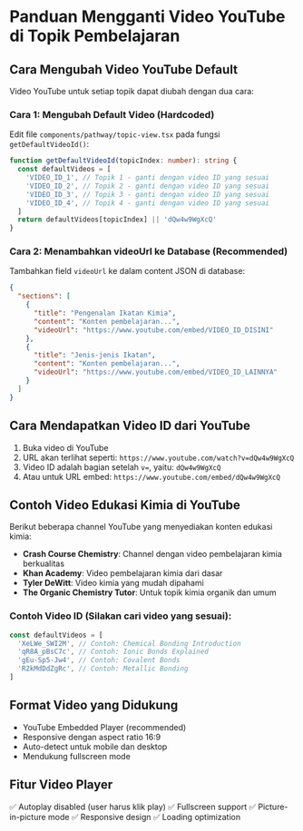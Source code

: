 # Panduan Mengganti Video YouTube di Topik Pembelajaran

## Cara Mengubah Video YouTube Default

Video YouTube untuk setiap topik dapat diubah dengan dua cara:

### Cara 1: Mengubah Default Video (Hardcoded)

Edit file `components/pathway/topic-view.tsx` pada fungsi `getDefaultVideoId()`:

```typescript
function getDefaultVideoId(topicIndex: number): string {
  const defaultVideos = [
    'VIDEO_ID_1', // Topik 1 - ganti dengan video ID yang sesuai
    'VIDEO_ID_2', // Topik 2 - ganti dengan video ID yang sesuai
    'VIDEO_ID_3', // Topik 3 - ganti dengan video ID yang sesuai
    'VIDEO_ID_4', // Topik 4 - ganti dengan video ID yang sesuai
  ]
  return defaultVideos[topicIndex] || 'dQw4w9WgXcQ'
}
```

### Cara 2: Menambahkan videoUrl ke Database (Recommended)

Tambahkan field `videoUrl` ke dalam content JSON di database:

```json
{
  "sections": [
    {
      "title": "Pengenalan Ikatan Kimia",
      "content": "Konten pembelajaran...",
      "videoUrl": "https://www.youtube.com/embed/VIDEO_ID_DISINI"
    },
    {
      "title": "Jenis-jenis Ikatan",
      "content": "Konten pembelajaran...",
      "videoUrl": "https://www.youtube.com/embed/VIDEO_ID_LAINNYA"
    }
  ]
}
```

## Cara Mendapatkan Video ID dari YouTube

1. Buka video di YouTube
2. URL akan terlihat seperti: `https://www.youtube.com/watch?v=dQw4w9WgXcQ`
3. Video ID adalah bagian setelah `v=`, yaitu: `dQw4w9WgXcQ`
4. Atau untuk URL embed: `https://www.youtube.com/embed/dQw4w9WgXcQ`

## Contoh Video Edukasi Kimia di YouTube

Berikut beberapa channel YouTube yang menyediakan konten edukasi kimia:

- **Crash Course Chemistry**: Channel dengan video pembelajaran kimia berkualitas
- **Khan Academy**: Video pembelajaran kimia dari dasar
- **Tyler DeWitt**: Video kimia yang mudah dipahami
- **The Organic Chemistry Tutor**: Untuk topik kimia organik dan umum

### Contoh Video ID (Silakan cari video yang sesuai):

```typescript
const defaultVideos = [
  'XeLWe_SWI2M', // Contoh: Chemical Bonding Introduction
  'qR8A_pBsC7c', // Contoh: Ionic Bonds Explained
  'gEu-Sp5-Jw4', // Contoh: Covalent Bonds
  'R2kMdDdZgRc', // Contoh: Metallic Bonding
]
```

## Format Video yang Didukung

- YouTube Embedded Player (recommended)
- Responsive dengan aspect ratio 16:9
- Auto-detect untuk mobile dan desktop
- Mendukung fullscreen mode

## Fitur Video Player

✅ Autoplay disabled (user harus klik play)
✅ Fullscreen support
✅ Picture-in-picture mode
✅ Responsive design
✅ Loading optimization
